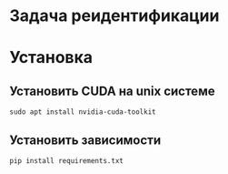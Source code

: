 # Задача реидентификации
# Установка 
## Установить CUDA на unix системе

`sudo apt install nvidia-cuda-toolkit`

## Установить зависимости 

`pip install requirements.txt`